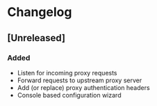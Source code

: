 # Changelog

## [Unreleased]
### Added
- Listen for incoming proxy requests
- Forward requests to upstream proxy server
- Add (or replace) proxy authentication headers
- Console based configuration wizard